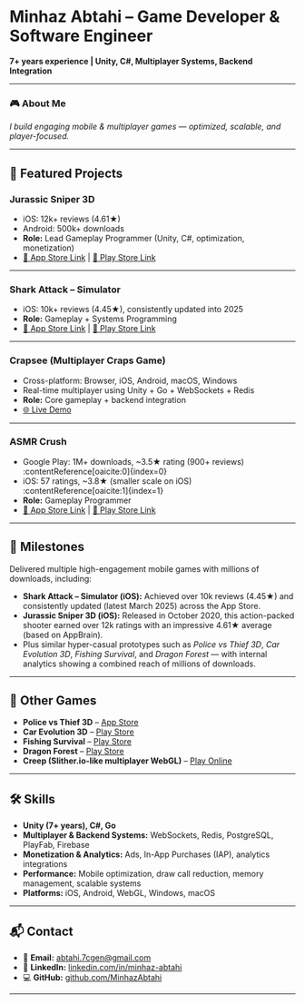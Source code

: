 # Minhaz Abtahi – Game Developer & Software Engineer  

**7+ years experience | Unity, C#, Multiplayer Systems, Backend Integration**  

---

### 🎮 About Me  
*I build engaging mobile & multiplayer games — optimized, scalable, and player-focused.*

---

## 🚀 Featured Projects  

### **Jurassic Sniper 3D**  
- iOS: 12k+ reviews (4.61★)  
- Android: 500k+ downloads  
- **Role:** Lead Gameplay Programmer (Unity, C#, optimization, monetization)  
- [📱 App Store Link](https://apps.apple.com/us/app/jurassic-sniper-3d/id1535441769) | [📱 Play Store Link](https://play.google.com/store/apps/details?id=com.funvai.jurassicsniper3d)  

---

### **Shark Attack – Simulator**  
- iOS: 10k+ reviews (4.45★), consistently updated into 2025  
- **Role:** Gameplay + Systems Programming  
- [📱 App Store Link](https://apps.apple.com/us/app/shark-attack-simulator-io-game/id1489941954) | [📱 Play Store Link](https://play.google.com/store/apps/details?id=com.fpg.sharkattack)  

---

### **Crapsee (Multiplayer Craps Game)**  
- Cross-platform: Browser, iOS, Android, macOS, Windows  
- Real-time multiplayer using Unity + Go + WebSockets + Redis  
- **Role:** Core gameplay + backend integration  
- [🌐 Live Demo](https://crapsee.live)  

---

### **ASMR Crush**  
- Google Play: 1M+ downloads, ~3.5★ rating (900+ reviews) :contentReference[oaicite:0]{index=0}  
- iOS: 57 ratings, ~3.8★ (smaller scale on iOS) :contentReference[oaicite:1]{index=1}  
- **Role:** Gameplay Programmer   
- [📱 App Store Link](https://apps.apple.com/us/app/asmr-crush/id1584980063) | [📱 Play Store Link](https://play.google.com/store/apps/details?id=com.tastypill.asmrcrush&hl=en&gl=US)  

---

## 🎯 Milestones  

Delivered multiple high-engagement mobile games with millions of downloads, including:

- **Shark Attack – Simulator (iOS):** Achieved over 10k reviews (4.45★) and consistently updated (latest March 2025) across the App Store.  
- **Jurassic Sniper 3D (iOS):** Released in October 2020, this action-packed shooter earned over 12k ratings with an impressive 4.61★ average (based on AppBrain).  
- Plus similar hyper-casual prototypes such as *Police vs Thief 3D*, *Car Evolution 3D*, *Fishing Survival*, and *Dragon Forest* — with internal analytics showing a combined reach of millions of downloads.  

---

## 🎲 Other Games  

- **Police vs Thief 3D** – [App Store](https://apps.apple.com/us/app/police-vs-thief-3d-car-race/id1542502766)  
- **Car Evolution 3D** – [Play Store](https://play.google.com/store/apps/details?id=com.funvai.supercop)  
- **Fishing Survival** – [Play Store](https://play.google.com/store/apps/details?id=com.funvai.fishingsurvival)  
- **Dragon Forest** – [Play Store](https://play.google.com/store/apps/details?id=com.funvai.tapfire&hl=en&gl=US)  
- **Creep (Slither.io-like multiplayer WebGL)** – [Play Online](https://minhazabtahi.itch.io/creep)  

---

## 🛠️ Skills  

- **Unity (7+ years), C#, Go**  
- **Multiplayer & Backend Systems:** WebSockets, Redis, PostgreSQL, PlayFab, Firebase  
- **Monetization & Analytics:** Ads, In-App Purchases (IAP), analytics integrations  
- **Performance:** Mobile optimization, draw call reduction, memory management, scalable systems  
- **Platforms:** iOS, Android, WebGL, Windows, macOS  

---

## 📬 Contact  

- 📧 **Email:** [abtahi.7cgen@gmail.com](mailto:abtahi.7cgen@gmail.com)  
- 🔗 **LinkedIn:** [linkedin.com/in/minhaz-abtahi](https://www.linkedin.com/in/minhaz-abtahi)  
- 💻 **GitHub:** [github.com/MinhazAbtahi](https://github.com/MinhazAbtahi)  

---
